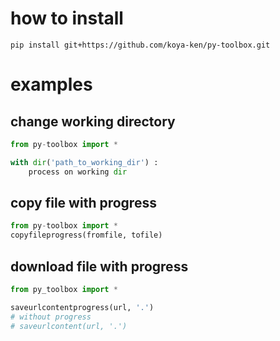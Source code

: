# how to install

```shell
pip install git+https://github.com/koya-ken/py-toolbox.git
```

# examples

## change working directory

```python
from py-toolbox import *

with dir('path_to_working_dir') :
    process on working dir
```

## copy file with progress

```python
from py-toolbox import *
copyfileprogress(fromfile, tofile)
```

## download file with progress

```python
from py_toolbox import *

saveurlcontentprogress(url, '.')
# without progress
# saveurlcontent(url, '.')
```
